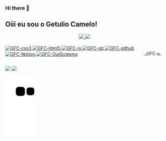 ### Hi there 👋


## Oiii eu sou o Getulio Camelo!
<div align="center">
  <a href="https://github.com/getuliogfc">
  <img height="180em" src="https://github-readme-stats.vercel.app/api?username=getuliogfc&show_icons=true&theme=highcontrast&include_all_commits=true&count_private=true"/>
  <img height="180em" src="https://github-readme-stats.vercel.app/api/top-langs/?username=getuliogfc&layout=compact&langs_count=7&theme=highcontrast"/>
</div>
<div style="display: inline_block"><br>
 <img align="center" alt="GFC-css3" height="40" width="50" src="https://cdn.jsdelivr.net/gh/devicons/devicon/icons/css3/css3-original-wordmark.svg" />
 <img align="center" alt="GFC-html5" height="40" width="50" src="https://cdn.jsdelivr.net/gh/devicons/devicon/icons/html5/html5-original-wordmark.svg" />
 <img align="center" alt="GFC-js" height="40" width="50" src="https://cdn.jsdelivr.net/gh/devicons/devicon/icons/javascript/javascript-plain.svg" />
 <img align="center" alt="GFC-git" height="40" width="50" src="https://cdn.jsdelivr.net/gh/devicons/devicon/icons/git/git-original.svg" /> 
 <img align="center" alt="GFC-github" height="40" src="https://encrypted-tbn0.gstatic.com/images?q=tbn:ANd9GcRTFSIO_dsJJiOX3Sntwxpw6lUIJKI0ueBlRpcQ3q57xVOw4-bCAQ2eX0v_5v2sf5CIiNA&usqp=CAU" />
 <img align="center" alt="GFC-Notion" height="40" src="https://www.habitosquemudam.com.br/wp-content/uploads/2021/07/notion.png" />
 <img align="center" alt="GFC-OutSystems" height="40" src="https://www.outsystems.com/Forge_CW/_image.aspx/Q8LvY--6WakOw9afDCuuGfL5aewgRNSMjCfB39rbd28=/dev-tools" />
 <img align="right" alt="GFC-pic" height="150" style="border-radius:50px;" src="https://media-exp1.licdn.com/dms/image/D4E35AQH-g8LKGaaxYQ/profile-framedphoto-shrink_200_200/0/1644357105665?e=1646524800&v=beta&t=JOxawt8cBH5gvO7uMvWgQ0lTU36BAKe1Luuo1l77nXw"> 
</div>
   
  ##
 
  <div> 
  <!-- <a href="https://www.youtube.com/" target="_blank"><img src="https://img.shields.io/badge/YouTube-FF0000?style=for-the-badge&logo=youtube&logoColor=white" target="_blank"></a>
  <a href="https://instagram.com/getuliogfc" target="_blank"><img src="https://img.shields.io/badge/-Instagram-%23E4405F?style=for-the-badge&logo=instagram&logoColor=white" target="_blank"></a>
 	<a href="https://www.twitch.tv/getuliogfc" target="_blank"><img src="https://img.shields.io/badge/Twitch-9146FF?style=for-the-badge&logo=twitch&logoColor=white" target="_blank"></a> -->
  <a href = "mailto:getuliocanelo@gmail.com"><img src="https://img.shields.io/badge/-Gmail-%23333?style=for-the-badge&logo=gmail&logoColor=white" target="_blank"></a>
  <a href="https://www.linkedin.com/in/getuliogfc" target="_blank"><img src="https://img.shields.io/badge/-LinkedIn-%230077B5?style=for-the-badge&logo=linkedin&logoColor=white" target="_blank"></a> 
    
    
  ![Snake animation](https://github.com/rafaballerini/rafaballerini/blob/output/github-contribution-grid-snake.svg)
 
</div>

  
<!--
**getuliogfc/getuliogfc** is a ✨ _special_ ✨ repository because its `README.md` (this file) appears on your GitHub profile.

Here are some ideas to get you started:

- 🔭 I’m currently working on ...
- 🌱 I’m currently learning ...
- 👯 I’m looking to collaborate on ...
- 🤔 I’m looking for help with ...
- 💬 Ask me about ...
- 📫 How to reach me: ...
- 😄 Pronouns: ...
- ⚡ Fun fact: ...
-->
